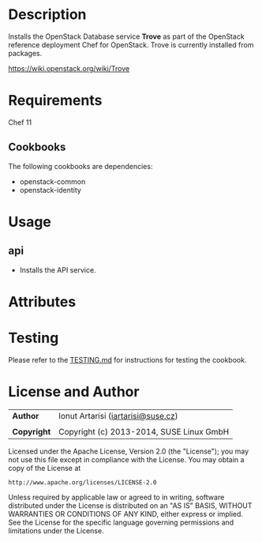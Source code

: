 Description
===========

Installs the OpenStack Database service **Trove** as part of the
OpenStack reference deployment Chef for OpenStack.  Trove is currently
installed from packages.

https://wiki.openstack.org/wiki/Trove

Requirements
============

Chef 11

Cookbooks
---------

The following cookbooks are dependencies:

* openstack-common
* openstack-identity


Usage
=====

api
----
- Installs the API service.

Attributes
==========

Testing
=====

Please refer to the [TESTING.md](TESTING.md) for instructions for testing the cookbook.

License and Author
==================

|                      |                                                    |
|:---------------------|:---------------------------------------------------|
| **Author**           |  Ionut Artarisi (<iartarisi@suse.cz>)              |
|                      |                                                    |
| **Copyright**        |  Copyright (c) 2013-2014, SUSE Linux GmbH          |


Licensed under the Apache License, Version 2.0 (the "License");
you may not use this file except in compliance with the License.
You may obtain a copy of the License at

    http://www.apache.org/licenses/LICENSE-2.0

Unless required by applicable law or agreed to in writing, software
distributed under the License is distributed on an "AS IS" BASIS,
WITHOUT WARRANTIES OR CONDITIONS OF ANY KIND, either express or implied.
See the License for the specific language governing permissions and
limitations under the License.
